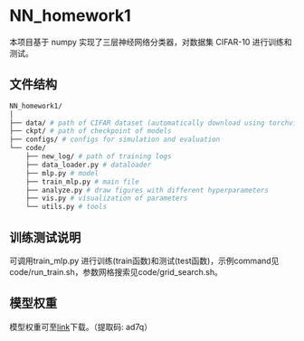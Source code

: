 # NN_homework1
本项目基于 numpy 实现了三层神经网络分类器，对数据集 CIFAR-10 进行训练和测试。  

## 文件结构
```bash
NN_homework1/
│
├── data/ # path of CIFAR dataset (automatically download using torchvision)
├── ckpt/ # path of checkpoint of models
├── configs/ # configs for simulation and evaluation
└── code/ 
    ├── new_log/ # path of training logs
    ├── data_loader.py # dataloader
    ├── mlp.py # model
    ├── train_mlp.py # main file
    ├── analyze.py # draw figures with different hyperparameters
    ├── vis.py # visualization of parameters
    └── utils.py # tools
```

## 训练测试说明
可调用train_mlp.py 进行训练(train函数)和测试(test函数)，示例command见code/run_train.sh，参数网格搜索见code/grid_search.sh。

## 模型权重
模型权重可至[link](https://pan.baidu.com/s/12YZk9g53JGJWCJ-rF33YXg?pwd=ad7q)下载。（提取码: ad7q）
